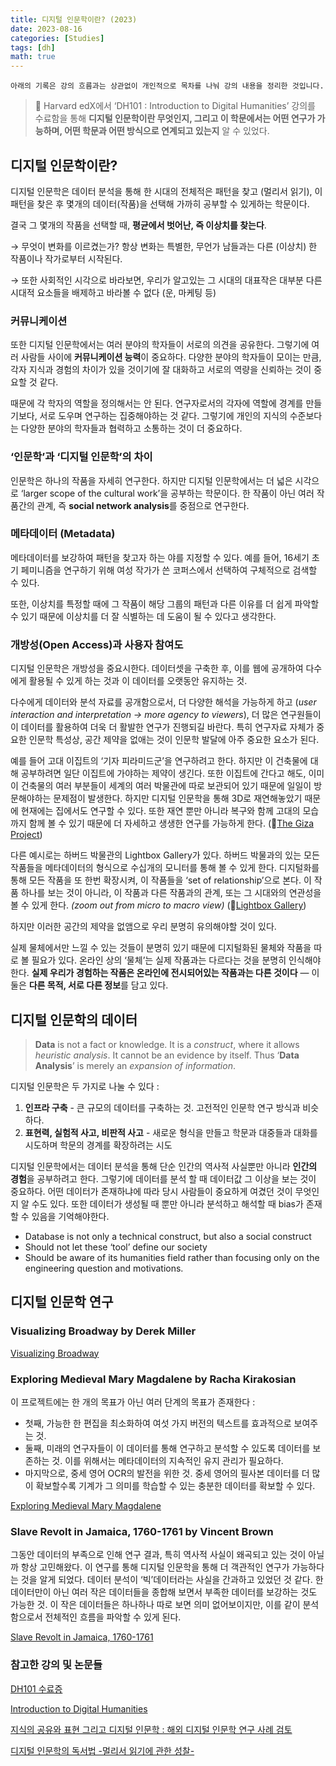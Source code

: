 ```yaml
---
title: 디지털 인문학이란? (2023)
date: 2023-08-16
categories: [Studies]
tags: [dh]
math: true
---
```


`아래의 기록은 강의 흐름과는 상관없이 개인적으로 목차를 나눠 강의 내용을 정리한 것입니다.`

> 📌 Harvard edX에서 ‘DH101 : Introduction to Digital Humanities’ 강의를 수료함을 통해 **디지털 인문학이란 무엇인지, 그리고 이 학문에서는 어떤 연구가 가능하며, 어떤 학문과 어떤 방식으로 연계되고 있는지** 알 수 있었다.


## 디지털 인문학이란?

디지털 인문학은 데이터 분석을 통해 한 시대의 전체적은 패턴을 찾고 (멀리서 읽기), 이 패턴을 찾은 후 몇개의 데이터(작품)을 선택해 가까히 공부할 수 있게하는 학문이다.

결국 그 몇개의 작품을 선택할 때, **평균에서 벗어난, 즉 이상치를 찾는다**.

→ 무엇이 변화를 이르켰는가? 항상 변화는 특별한, 무언가 남들과는 다른 (이상치) 한 작품이나 작가로부터 시작된다. 

→ 또한 사회적인 시각으로 바라보면, 우리가 알고있는 그 시대의 대표작은 대부분 다른 시대적 요소들을 배제하고 바라볼 수 없다 (운, 마케팅 등)

### 커뮤니케이션

또한 디지털 인문학에서는 여러 분야의 학자들이 서로의 의견을 공유한다. 그렇기에 여러 사람들 사이에 **커뮤니케이션 능력**이 중요하다. 다양한 분야의 학자들이 모이는 만큼, 각자 지식과 경험의 차이가 있을 것이기에 잘 대화하고 서로의 역량을 신뢰하는 것이 중요할 것 같다. 

때문에 각 학자의 역할을 정의해서는 안 된다. 연구자로서의 각자에 역할에 경계를 만들기보다, 서로 도우며 연구하는 집중해야하는 것 같다. 그렇기에 개인의 지식의 수준보다는 다양한 분야의 학자들과 협력하고 소통하는 것이 더 중요하다.

### ‘인문학’과 ‘디지털 인문학’의 차이

인문학은 하나의 작품을 자세히 연구한다. 하지만 디지털 인문학에서는 더 넓은 시각으로 ‘larger scope of the cultural work’을 공부하는 학문이다. 한 작품이 아닌 여러 작품간의 관계, 즉 **social network analysis**를 중점으로 연구한다. 

### 메타데이터 (Metadata)

메타데이터를 보강하여 패턴을 찾고자 하는 야를 지정할 수 있다. 예를 들어, 16세기 초기 페미니즘을 연구하기 위해 여성 작가가 쓴 코퍼스에서 선택하여 구체적으로 검색할 수 있다.

또한, 이상치를 특정할 때에 그 작품이 해당 그룹의 패턴과 다른 이유를 더 쉽게 파악할 수 있기 때문에 이상치를 더 잘 식별하는 데 도움이 될 수 있다고 생각한다.

### 개방성(Open Access)과 사용자 참여도

디지털 인문학은 개방성을 중요시한다. 데이터셋을 구축한 후, 이를 웹에 공개하여 다수에게 활용될 수 있게 하는 것과 이 데이터를 오랫동안 유지하는 것.

다수에게 데이터와 분석 자료를 공개함으로서, 더 다양한 해석을 가능하게 하고 (*user interaction and interpretation → more agency to viewers*), 더 많은 연구원들이 이 데이터를 활용하여 더욱 더 활발한 연구가 진행되길 바란다. 특히 연구자료 자체가 중요한 인문학 특성상, 공간 제약을 없애는 것이 인문학 발달에 아주 중요한 요소가 된다. 

예를 들어 고대 이집트의 ‘기자 피라미드군’을 연구하려고 한다. 하지만 이 건축물에 대해 공부하려면 일단 이집트에 가야하는 제약이 생긴다. 또한 이집트에 간다고 해도, 이미 이 건축물의 여러 부분들이 세계의 여러 박물관에 따로 보관되어 있기 때문에 일일이 방문해야하는 문제점이 발생한다. 하지만 디지털 인문학을 통해 3D로 재연해놓았기 때문에 현재에는 집에서도 연구할 수 있다. 또한 재연 뿐만 아니라 복구와 함께 고대의 모습까지 함께 볼 수 있기 때문에 더 자세하고 생생한 연구를 가능하게 한다. (🔗[The Giza Project](giza.fas.harvard.edu/))

다른 예시로는 하버드 박물관의 Lightbox Gallery가 있다. 하버드 박물과의 있는 모든 작품들을 메타데이터의 형식으로 수십개의 모니터를 통해 볼 수 있게 한다. 디지털화를 통해 모든 작품을 또 한번 확장시켜, 이 작품들을 ‘set of relationship’으로 본다. 이 작품 하나를 보는 것이 아니라, 이 작품과 다른 작품과의 관계, 또는 그 시대와의 연관성을 볼 수 있게 한다. *(zoom out from micro to macro view)* (🔗[Lightbox Gallery](https://mlml.io/p/light-box/))

하지만 이러한 공간의 제약을 없앰으로 우리 분명히 유의해야할 것이 있다.

실제 물체에서만 느낄 수 있는 것들이 분명히 있기 때문에 디지털화된 물체와 작품을 따로 볼 필요가 있다. 온라인 상의 ‘물체’는 실제 작품과는 다르다는 것을 분명히 인식해야한다. **실제 우리가 경험하는 작품은 온라인에 전시되어있는 작품과는 다른 것이다** — 이 둘은 **다른 목적, 서로 다른 정보**를 담고 있다. 

## 디지털 인문학의 데이터

> **Data** is not a fact or knowledge. It is a *construct*, where it allows *heuristic analysis*. It cannot be an evidence by itself. Thus ‘**Data Analysis**’ is merely an *expansion of information*.
> 

디지털 인문학은 두 가지로 나눌 수 있다 : 

1. **인프라 구축** - 큰 규모의 데이터를 구축하는 것. 고전적인 인문학 연구 방식과 비슷하다.
2. **표현력, 실험적 사고, 비판적 사고** - 새로운 형식을 만들고 학문과 대중들과 대화를 시도하며 학문의 경계를 확장하려는 시도

디지털 인문학에서는 데이터 분석을 통해 단순 인간의 역사적 사실뿐만 아니라 **인간의 경험**을 공부하려고 한다. 그렇기에 데이터를 분석 할 때 데이터값 그 이상을 보는 것이 중요하다. 어떤 데이터가 존재하냐에 따라 당시 사람들이 중요하게 여겼던 것이 무엇인지 알 수도 있다. 또한 데이터가 생성될 때 뿐만 아니라 분석하고 해석할 때 bias가 존재할 수 있음을 기억해야한다. 

- Database is not only a technical construct, but also a social construct
- Should not let these ‘tool’ define our society
- Should be aware of its humanities field rather than focusing only on the engineering question and motivations.

## 디지털 인문학 연구

### Visualizing Broadway by Derek Miller

[Visualizing Broadway](httpss://www.visualizingbroadway.com/)

### Exploring Medieval Mary Magdalene by Racha Kirakosian

이 프로젝트에는 한 개의 목표가 아닌 여러 단계의 목표가 존재한다 :

- 첫째, 가능한 한 편집을 최소화하여 여섯 가지 버전의 텍스트를 효과적으로 보여주는 것.
- 둘째, 미래의 연구자들이 이 데이터를 통해 연구하고 분석할 수 있도록 데이터를 보존하는 것. 이를 위해서는 메타데이터의 지속적인 유지 관리가 필요하다.
- 마지막으로, 중세 영어 OCR의 발전을 위한 것. 중세 영어의 필사본 데이터를 더 많이 확보할수록 기계가 그 의미를 학습할 수 있는 충분한 데이터를 확보할 수 있다.

[Exploring Medieval Mary Magdalene](httpss://digitalhumanities.fas.harvard.edu/project/exploring-medieval-mary-magdalene/)

### Slave Revolt in Jamaica, 1760-1761 by Vincent Brown

그동안 데이터의 부족으로 인해 연구 결과, 특히 역사적 사실이 왜곡되고 있는 것이 아닐까 항상 고민해왔다. 이 연구를 통해 디지털 인문학을 통해 더 객관적인 연구가 가능하다는 것을 알게 되었다. 데이터 분석이 ‘빅’데이터라는 사실을 간과하고 있었던 것 같다. 한 데이터만이 아닌 여러 작은 데이터들을 종합해 보면서 부족한 데이터를 보강하는 것도 가능한 것. 이 작은 데이터들은 하나하나 따로 보면 의미 없어보이지만, 이를 같이 분석함으로서 전체적인 흐름을 파악할 수 있게 된다. 

[Slave Revolt in Jamaica, 1760-1761](https://revolt.axismaps.com/)

### 참고한 강의 및 논문들

[DH101 수료증](httpss://s3-us-west-2.amazonaws.com/secure.notion-static.com/19038696-025c-48ef-8124-8fcd86318983/HarvardX_DH101_Certificate___edX.pdf)

[Introduction to Digital Humanities](httpss://www.edx.org/learn/humanities/harvard-university-introduction-to-digital-humanities?index=product&queryID=38274b8c4ec905744c876287938c8364&position=1)

[지식의 공유와 표현 그리고 디지털 인문학 : 해외 디지털 인문학 연구 사례 검토](httpss://www.kci.go.kr/kciportal/ci/sereArticleSearch/ciSereArtiView.kci?sereArticleSearchBean.artiId=ART002846822)

[디지털 인문학의 독서법 -멀리서 읽기에 관한 성찰-](httpss://www.kci.go.kr/kciportal/ci/sereArticleSearch/ciSereArtiView.kci?sereArticleSearchBean.artiId=ART002914643)